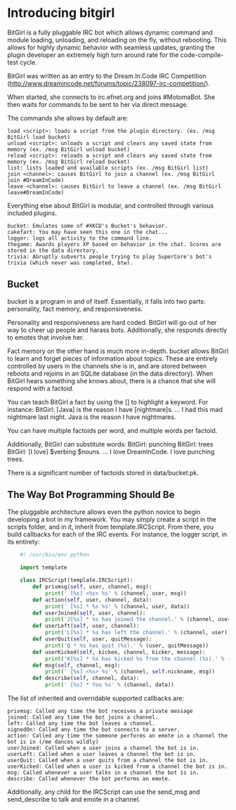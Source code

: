 Introducing bitgirl
===================

BitGirl is a fully pluggable IRC bot which allows dynamic command and module loading, unloading, and reloading on the fly, without rebooting. This allows for highly dynamic behavior with seamless updates, granting the plugin developer an extremely high turn around rate for the code-compile-test cycle.

BitGirl was written as an entry to the Dream.In.Code IRC Competition (http://www.dreamincode.net/forums/topic/238097-irc-competition/).

When started, she connects to irc.efnet.org and joins #MotomaBot. She then waits for commands to be sent to her via direct message.

The commands she allows by default are:

    load <script>: loads a script from the plugin directory. (ex. /msg BitGirl load bucket)
    unload <script>: unloads a script and clears any saved state from memory (ex. /msg BitGirl unload bucket)
    reload <script>: reloads a script and clears any saved state from memory (ex. /msg BitGirl reload bucket)
    list: lists loaded and available scripts (ex. /msg BitGirl list)
    join <channel>: causes BitGirl to join a channel (ex. /msg BitGirl join #DreamInCode)
    leave <channel>: causes BitGirl to leave a channel (ex. /msg BitGirl leave#DreamInCode)

Everything else about BitGirl is modular, and controlled through various included plugins.

    bucket: Emulates some of #XKCD's Bucket's behavior.
    cakefart: You may have seen this one in the chat...
    logger: logs all activity to the command line.
    thegame: Awards players XP based on behavior in the chat. Scores are stored in the data directory.
    trivia: Abruptly subverts people trying to play SuperCore's bot's trivia (which never was completed, btw).

Bucket
------

bucket is a program in and of itself. Essentially, it falls into two parts: personality, fact memory, and responsiveness.

Personality and responsiveness are hard coded. BitGirl will go out of her way to cheer up people and harass bots. Additionally, she responds directly to emotes that involve her.

Fact memory on the other hand is much more in-depth. bucket allows BitGirl to learn and forget pieces of information about topics. These are entirely controlled by users in the channels she is in, and are stored between reboots and rejoins in an SQLite database (in the data directory). When BitGirl hears something she knows about, there is a chance that she will respond with a factoid.

You can teach BitGirl a fact by using the [] to highlight a keyword. For instance:
    <Motoma> BitGirl: [Java] is the reason I have [nightmare]s.
    ...
    <Dogstoppe> I had this mad nightmare last night.
    <BitGirl> Java is the reason I have nightmares.

You can have multiple factoids per word, and multiple words per factoid.

Additionally, BitGirl can substitute words:
    <Motoma> BitGirl: <verbing> punching
    <Motoma> BitGirl: <nouns> trees
    <Motoma> BitGirl: [I love] $verbing $nouns.
    ...
    <Dogstoppe> I love DreamInCode.
    <BitGirl> I love punching trees.

There is a significant number of factoids stored in data/bucket.pk. 

The Way Bot Programming Should Be
---------------------------------

The pluggable architecture allows even the python novice to begin developing a bot in my framework. You may simply create a script in the scripts folder, and in it, inherit from template.IRCScript. From there, you build callbacks for each of the IRC events. For instance, the logger script, in its entirety:

~~~~~ python
    #! /usr/bin/env python
 
    import template

    class IRCScript(template.IRCScript):
        def privmsg(self, user, channel, msg):
            print(' [%s] <%s> %s' % (channel, user, msg))
        def action(self, user, channel, data):
            print(' [%s] * %s %s' % (channel, user, data))
        def userJoined(self, user, channel):
            print('J[%s] * %s has joined the channel.' % (channel, user))
        def userLeft(self, user, channel):
            print('L[%s] * %s has left the channel.' % (channel, user))
        def userQuit(self, user, quitMessage):
            print('Q * %s has quit (%s).' % (user, quitMessage))
        def userKicked(self, kickee, channel, kicker, message):
            print('K[%s] * %s has kicked %s from the channel (%s).' % (channel, kicker, kickee, message))
        def msg(self, channel, msg):
            print(' [%s] <%s> %s' % (channel, self.nickname, msg))
        def describe(self, channel, data):
            print(' [%s] * You %s' % (channel, data))
~~~~~

The list of inherited and overridable supported callbacks are:

    privmsg: Called any time the bot receives a private message
    joined: Called any time the bot joins a channel.
    left: Called any time the bot leaves a channel.
    signedOn: Called any time the bot connects to a server.
    action: Called any time the someone performs an emote in a channel the bot is in (/me dances wildly)
    userJoined: Called when a user joins a channel the bot is in.
    userLeft: Called when a user leaves a channel the bot is in.
    userQuit: Called when a user quits from a channel the bot is in.
    userKicked: Called when a user is kicked from a channel the bot is in.
    msg: Called whenever a user talks in a channel the bot is in.
    describe: Called whenever the bot performs an emote.

Additionally, any child for the IRCScript can use the send_msg and send_describe to talk and emote in a channel.
